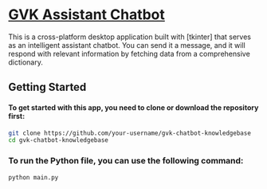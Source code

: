 # [GVK Assistant Chatbot]()

This is a cross-platform desktop application built with [tkinter] that serves as an intelligent assistant chatbot. You can send it a message, and it will respond with relevant information by fetching data from a comprehensive dictionary.

## Getting Started

#### To get started with this app, you need to clone or download the repository first:

```bash
git clone https://github.com/your-username/gvk-chatbot-knowledgebase
cd gvk-chatbot-knowledgebase
```

### To run the Python file, you can use the following command:

```bash
python main.py